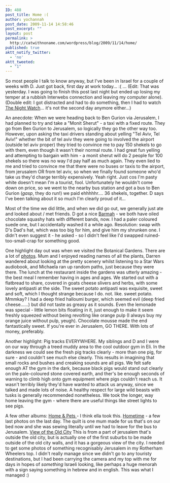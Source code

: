 ```yaml
---
ID: 488
post_title: Home :(
author: yochannah
post_date: 2009-11-14 14:58:46
post_excerpt: ""
layout: post
permalink: >
  http://catwithnoname.com/wordpress/blog/2009/11/14/home/
published: true
aktt_notify_twitter:
  - 'no'
aktt_tweeted:
  - "1"
---
```

So most people I talk to know anyway, but I've been in Israel for a couple of weeks with D. Just got back, first day at work today... :( ... (Edit: That was yesterday. I was going to finish this post last night but ended up losing my temper at a rubbish Interwebs connection and leaving my computer alone). (Double edit: I got distracted and had to do something, then I had to watch <a href="http://en.wikipedia.org/wiki/Night_Watch_(2004_film)">The Night Watch</a>... it's not the second day anymore either...)

An anecdote: When we were heading back to Ben Gurion via Jerusalem, I had planned to try and take a "Monit Sherut" - a taxi with a fixed route. They go from Ben Gurion to Jerusalem, so logically they go the other way too. However, upon asking the taxi drivers standing about yelling "Tel Aviv, Tel Aviv!" whether the bit of tel aviv they were going to involved the airport (outside tel aviv proper) they tried to convince me to pay 150 shekels to go with them, even though it wasn't their normal route. I had great fun yelling and attempting to bargain with him - a monit sherut will do 2 people for 100 shekels so there was no way I'd pay half as much again. They even lied to me and tried to convince me that there were no buses or taxis to the airport, from jerusalem OR from tel aviv, so when we finally found someone who'd take us they'd charge terribly expensively. Yeah right. Just cos I'm pasty white doesn't mean I'm a tourist, fool. Unfortunately he wouldn't come down on price, so we went to the nearby bus station and got a bus to Ben Gurion (*gasp*, they do run!) we paid ehhhhhr.... 36 shekels, together. D says I've been talking about it so much I'm clearly proud of it... 

Most of the time we did little, and when we did go out, we generally just ate and looked about / met friends. D got a nice <a href="http://www.barmahhats.com.au/squashy.asp#">Barmah</a> - we both have oiled chocolate squashy hats with different bands, now. I had a paler coloured suede one, but I accidentally washed it a while ago. Resolution: swap with D's Dad's hat, which was too big for him, and give him my shrunken one. I didn't even suggest it - he asked - so I didn't feel like I'd swapped ruined-too-small-crap for something good. 

One highlight day out was when we visited the Botanical Gardens.  There are a lot of <a href="http://picasaweb.google.com/yochannah/Israel2009BotanicalGardens">photos</a>. Mum and I enjoyed reading names of all the plants, Darren wandered about looking at the pretty scenery whilst listening to a Star Wars audiobook, and Michaela ran up random paths, just because they were there. The lunch at the restaurant inside the gardens was utterly amazing - the best meal I remember having in ages and ages. We started out with a flatbread to share, covered in goats cheese slivers and herbs, with some lovely antipasti at the side. The sweet potato antipasti was exquisite, sweet and soft, which I thought strange because I do. not. like. sweet potato. Mmmkay? I had a deep fried halloumi burger, which seemed evil (deep fried cheese......) but did not taste as greasy as it sounds. Even the lemonade was special - little lemon bits floating in it, just enough to make it seem freshly squeezed without being revolting like orange pulp (I always buy my orange juice without pulp, yeugh). Chocolate mousse made the end fantastically sweet. If you're ever in Jerusalem, GO THERE. With lots of money, preferably. 

Another highlight: Pig tracks EVERYWHERE. My siblings and D and I were on our way through a treed muddy area to the cool outdoor gym in Eli. In the darkness we could see the fresh pig tracks clearly - more than one pig, for sure - and couldn't see much else clearly. This results in imagining that small rocks and bushes and creaking sounds are all pigs. We felt safe enough AT the gym in the dark, because black pigs would stand out clearly on the pale-coloured stone covered earth, and ther's be enough seconds of warning to climb high onto gym equipment where pigs couldn't reach us. It wasn't terribly likely they'd have wanted to attack us anyway, since we talked and made lots of noise. A healthy respect for large wild beasts with tusks is generally recommended nonetheless.  We took the longer, way home leaving the gym - where there are useful things like street lights to see pigs.

A few other albums: <a href="http://picasaweb.google.com/yochannah/Israel2009AtHomeManyPets"> Home & Pets </a> - I think ella took this. 
<a href="http://picasaweb.google.com/yochannah/Israel2009Hometime#">Hometime</a> - a few last photos on the last day. The quilt is one mum made for us that's on our bed now and she was sewing literally until we had to leave for the bus to Jerusalem. 
<a href="http://picasaweb.google.com/yochannah/Israel2009ViewOfTheOldCity#">View of the Old City</a> This is from a part of jerusalem that's outside the old city, but is actually one of the first suburbs to be made outside of the old city walls, and it has a gorgeous view of the city. I needed to get some photos of something recognisably Jerusalem in my Rotherham Wheelers top. I didn't really manage since we didn't go to any touristy destinations, but I had been carrying the camera and my top with me for days in hopes of *something* Israeli looking, like perhaps a huge menorah with a sign saying something in hebrew and in english. This was what I managed :)